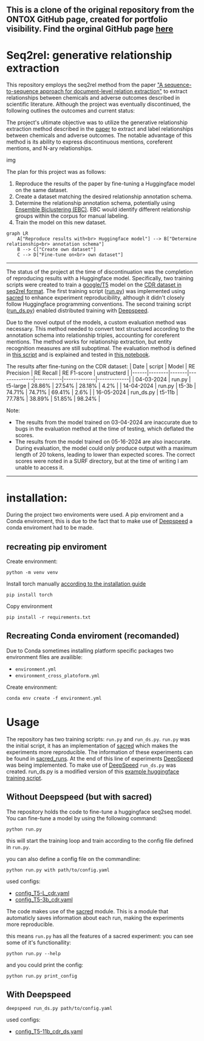 This is a clone of the original repository from the ONTOX GitHub page, created for portfolio visibility. Find the orginal GitHub page [here](https://github.com/ontox-hu/Generative-re-tests) 
---
# Seq2rel: generative relationship extraction 
This repository employs the seq2rel method from the paper ["A sequence-to-sequence approach for document-level relation extraction"](http://arxiv.org/abs/2204.01098) to extract relationships between chemicals and adverse outcomes described in scientific literature. Although the project was eventually discontinued, the following outlines the outcomes and current status:

The project's ultimate objective was to utilize the generative relationship extraction method described in the [paper](http://arxiv.org/abs/2204.01098) to extract and label relationships between chemicals and adverse outcomes. The notable advantage of this method is its ability to express discontinuous mentions, coreferent mentions, and N-ary relationships.

img

The plan for this project was as follows:

1. Reproduce the results of the paper by fine-tuning a Huggingface model on the same dataset.
2. Create a dataset matching the desired relationship annotation schema.
3. Determine the relationship annotation schema, potentially using [Ensemble Biclustering (EBC)](https://pubmed.ncbi.nlm.nih.gov/26219079/). EBC would identify different relationship groups within the corpus for manual labeling.
4. Train the model on this new dataset.

```mermaid
graph LR
    A["Reproduce results with<br> Huggingface model"] --> B["Determine relationship<br> annotation schema"]
    B --> C["Create own dataset"]
    C --> D["Fine-tune on<br> own dataset"]
```
---

The status of the project at the time of discontinuation was the completion of reproducing results with a Huggingface model. Specifically, two training scripts were created to train a [google/T5]((https://huggingface.co/docs/transformers/model_doc/t5)) model on the [CDR dataset in seq2rel format](https://github.com/JohnGiorgi/seq2rel-ds). The first training script ([run.py](https://github.com/ontox-hu/Generative-re-tests/blob/main/run.py)) was implemented using [sacred](https://github.com/IDSIA/sacred) to enhance experiment reproducibility, although it didn't closely follow Huggingface programming conventions. The second training script ([run_ds.py](https://github.com/ontox-hu/Generative-re-tests/blob/main/run_ds.py)) enabled distributed training with [Deepspeed](https://github.com/microsoft/DeepSpeed).

Due to the novel output of the models, a custom evaluation method was necessary. This method needed to convert text structured according to the annotation schema into relationship triples, accounting for coreferent mentions. The method works for relationship extraction, but entity recognition measures are still suboptimal. The evaluation method is defined in [this script](https://github.com/ontox-hu/Generative-re-tests/blob/main/gen_re_eval.py) and is explained and tested in [this notebook](https://github.com/ontox-hu/Generative-re-tests/blob/main/notebooks/testing_evaluation.ipynb).

The results after fine-tuning on the CDR dataset:
| Date | script | Model | RE Precision | RE Recall | RE F1-score | unstructerd |
|------|--------|-------|--------------|-----------|-------------|-------------|
| 04-03-2024 | run.py | t5-large | 28.86% | 27.54% | 28.18% | 4.2% | 
| 14-04-2024 | run.py | t5-3b    | 74.71% | 74.71% | 69.41% | 2.6% |
| 16-05-2024 | run_ds.py | t5-11b | 77.78% | 38.89% | 51.85% | 98.24% |


Note:
- The results from the model trained on 03-04-2024 are inaccurate due to bugs in the evaluation method at the time of testing, which deflated the scores.
- The results from the model trained on 05-16-2024 are also inaccurate. During evaluation, the model could only produce output with a maximum length of 20 tokens, leading to lower than expected scores. The correct scores were noted in a SURF directory, but at the time of writing I am  unable to access it.

---
# installation:

During the project two enviroments were used. A pip enviroment and a Conda enviroment, this is due to the fact that to make use of [Deepspeed]() a conda enviroment had to be made. 

## recreating pip enviroment

Create environment: 
```
python -m venv venv
```

Install torch manually [according to the installation guide](https://pytorch.org/get-started/locally/)
```
pip install torch
```

Copy environment 
```
pip install -r requirements.txt
```

## Recreating Conda enviroment (recomanded)

Due to Conda sometimes installing platform specific packages two environment files are availible:
- `environment.yml`
- `environment_cross_platoform.yml`

Create environment:
```
conda env create -f environment.yml
```

# Usage

The repository has two training scripts: `run.py` and `run_ds.py`. `run.py` was the initial script, it has an implementation of [sacred](https://github.com/IDSIA/sacred) which makes the experiments more reproducible. The information of these experiments can be found in [sacred_runs](https://github.com/ontox-hu/Generative-re-tests/tree/main/sacred_runs). At the end of this line of experiments [DeepSpeed](https://github.com/microsoft/DeepSpeed) was being implemented. To make use of [DeepSpeed](https://github.com/microsoft/DeepSpeed) `run_ds.py` was created. run_ds.py is a modified version of this [example huggingface training script](https://github.com/huggingface/transformers/blob/main/examples/pytorch/translation/run_translation.py).


## Without Deepspeed (but with sacred)

The repository holds the code to fine-tune a huggingface seq2seq model. You can fine-tune a model by using the following command:

```
python run.py
```

this will start the training loop and train according to the config file defined in `run.py`.

you can also define a config file on the commandline:

```
python run.py with path/to/config.yaml
```

used configs:
- [config_T5-L_cdr.yaml](https://github.com/ontox-hu/Generative-re-tests/blob/main/config/config_T5-L_cdr.yaml)
- [config_T5-3b_cdr.yaml](https://github.com/ontox-hu/Generative-re-tests/blob/main/config/config_T5-3b_cdr.yaml)

The code makes use of the [sacred](https://github.com/IDSIA/sacred) module. This is a module that automaticly saves information about each run, making the experiments more reproducible. 

this means `run.py` has all the features of a sacred experiment:
you can see some of it's functionallity:
```
python run.py --help
```

and you could print the config:
```
python run.py print_config
```

## With Deepspeed

```
deepspeed run_ds.py path/to/config.yaml
```

used configs:
- [config_T5-11b_cdr_ds.yaml](https://github.com/ontox-hu/Generative-re-tests/blob/main/config/config_T5-11b_cdr_ds.yaml)
